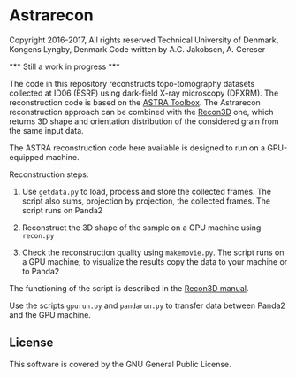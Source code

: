 # Astrarecon

Copyright 2016-2017, All rights reserved
Technical University of Denmark, Kongens Lyngby, Denmark
Code written by A.C. Jakobsen, A. Cereser

*** Still a work in progress ***

The code in this repository reconstructs topo-tomography datasets collected at ID06 (ESRF) using dark-field X-ray microscopy (DFXRM). The reconstruction code is based on the [ASTRA Toolbox](http://www.astra-toolbox.com/). The Astrarecon reconstruction approach can be combined with the [Recon3D](https://github.com/albusdemens/Recon3D) one, which returns 3D shape and orientation distribution of the considered grain from the same input data.

The ASTRA reconstruction code here available is designed to run on a GPU-equipped machine.

Reconstruction steps:

 1. Use `getdata.py` to load, process and store the collected frames. The script also sums, projection by projection, the collected frames. The script runs on Panda2

 2. Reconstruct the 3D shape of the sample on a GPU machine using `recon.py`

 3. Check the reconstruction quality using `makemovie.py`. The script runs on a GPU machine; to visualize the results copy the data to your machine or to Panda2

 The functioning of the script is described in the [Recon3D manual](https://github.com/albusdemens/Recon3D/blob/master/Manual_Recon3D.pdf).

Use the scripts `gpurun.py` and `pandarun.py` to transfer data between Panda2 and the GPU machine.

## License

This software is covered by the GNU General Public License.
